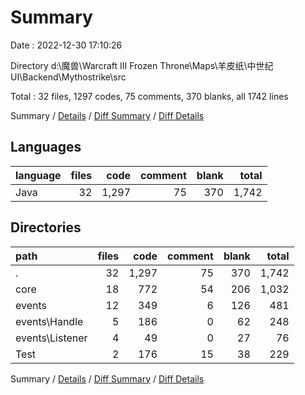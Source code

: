 # Summary

Date : 2022-12-30 17:10:26

Directory d:\\魔兽\\Warcraft III Frozen Throne\\Maps\\羊皮纸\\中世纪UI\\Backend\\Mythostrike\\src

Total : 32 files,  1297 codes, 75 comments, 370 blanks, all 1742 lines

Summary / [Details](details.md) / [Diff Summary](diff.md) / [Diff Details](diff-details.md)

## Languages
| language | files | code | comment | blank | total |
| :--- | ---: | ---: | ---: | ---: | ---: |
| Java | 32 | 1,297 | 75 | 370 | 1,742 |

## Directories
| path | files | code | comment | blank | total |
| :--- | ---: | ---: | ---: | ---: | ---: |
| . | 32 | 1,297 | 75 | 370 | 1,742 |
| core | 18 | 772 | 54 | 206 | 1,032 |
| events | 12 | 349 | 6 | 126 | 481 |
| events\\Handle | 5 | 186 | 0 | 62 | 248 |
| events\\Listener | 4 | 49 | 0 | 27 | 76 |
| Test | 2 | 176 | 15 | 38 | 229 |

Summary / [Details](details.md) / [Diff Summary](diff.md) / [Diff Details](diff-details.md)